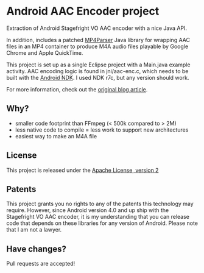 Android AAC Encoder project
============================

Extraction of Android Stagefright VO AAC encoder with a nice Java API.

In addition, includes a patched [MP4Parser](http://code.google.com/p/mp4parser) Java library for wrapping AAC files in an MP4 container to produce M4A audio files playable by Google Chrome and Apple QuickTime.

This project is set up as a single Eclipse project with a Main.java example activity. AAC encoding logic is found in jni/aac-enc.c, which needs to be built with the [Android NDK](https://developer.android.com/ndk/index.html). I used NDK r7c, but any version should work.

For more information, check out the [original blog article](http://betaful.com/post/82668810035/encoding-aac-audio-in-android).

Why?
----

- smaller code footprint than FFmpeg (< 500k compared to > 2M)
- less native code to compile = less work to support new architectures
- easiest way to make an M4A file


License
-------

This project is released under the [Apache License, version 2](http://www.apache.org/licenses/LICENSE-2.0)

Patents
-------

This project grants you no rights to any of the patents this technology may require. However, since Android version 4.0 and up ship with the Stagefright VO AAC encoder, it is my understanding that you can release code that depends on these libraries for any version of Android. Please note that I am not a lawyer.


Have changes?
-------------

Pull requests are accepted!

